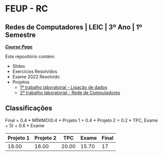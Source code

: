 # FEUP - RC

## Redes de Computadores | LEIC | 3º Ano | 1º Semestre


[***Course Page***](https://sigarra.up.pt/feup/pt/ucurr_geral.ficha_uc_view?pv_ocorrencia_id=484435)


Este repositório contém:
- Slides
- Exercícios Resolvidos
- Exame 2022 Resolvido
- Projetos
   - [1º trabalho laboratorial - Ligação de dados](https://github.com/xico2001pt/rc-serial-port)
   - [2º trabalho laboratorial - Rede de Computadores](https://github.com/xico2001pt/rc-download-application)

## Classificações

Final = 0.4 * MÍNIMO(0.4 * Projeto 1 + 0.4 * Projeto 2 + 0.2 * TPC, Exame + 5) + 0.6 * Exame

| Projeto 1 | Projeto 2 | TPC | Exame | Final
|---|---|---|---|---
| 18.00 | 16.00 | 20.00 | 15.70 | 17
